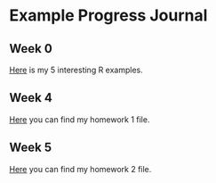 ﻿# Example Progress Journal

## Week 0 

[Here](files/homework0.html) is my 5 interesting R examples.

## Week 4

[Here](files/homework_1.html) you can find my homework 1 file.

## Week 5

[Here](files/homework_2.html) you can find my homework 2 file.